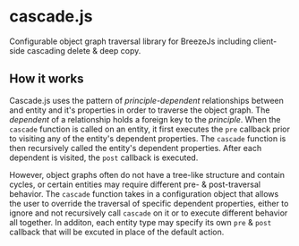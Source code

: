 # cascade.js
Configurable object graph traversal library for BreezeJs including client-side cascading delete &amp; deep copy.

## How it works

Cascade.js uses the pattern of *principle-dependent* relationships between and entity and it's properties in order to traverse the object graph. The *dependent* of a relationship holds a foreign key to the *principle*. When the ``cascade`` function is called on an entity, it first executes the ``pre`` callback prior to visiting any of the entity's dependent properties. The ``cascade`` function is then recursively called the entity's dependent properties. After each dependent is visited, the ``post`` callback is executed. 

However, object graphs often do not have a tree-like structure and contain cycles, or certain entities may require different pre- & post-traversal behavior. The ``cascade`` function takes in a configuration object that allows the user to override the traversal of specific dependent properties, either to ignore and not recursively call ``cascade`` on it or to execute different behavior all together. In additon, each entity type may specify its own ``pre`` & ``post`` callback that will be excuted in place of the default action.

